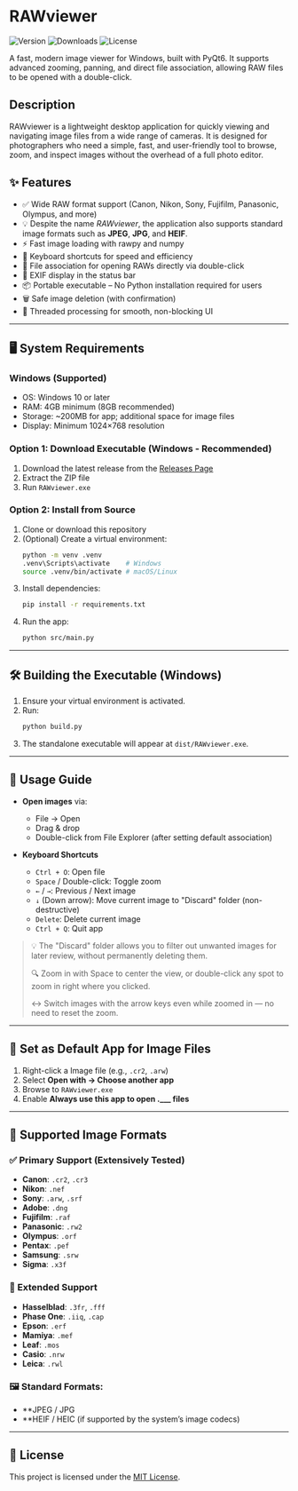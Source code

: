 # RAWviewer

![Version](https://img.shields.io/badge/version-0.2.0-blue) 
![Downloads](https://img.shields.io/github/downloads/markyip/RAWviewer/total) 
![License](https://img.shields.io/badge/license-MIT-green)


A fast, modern image viewer for Windows, built with PyQt6. It supports advanced zooming, panning, and direct file association, allowing RAW files to be opened with a double-click.

## Description
RAWviewer is a lightweight desktop application for quickly viewing and navigating image files from a wide range of cameras. It is designed for photographers who need a simple, fast, and user-friendly tool to browse, zoom, and inspect images without the overhead of a full photo editor.

## ✨ Features
- ✅ Wide RAW format support (Canon, Nikon, Sony, Fujifilm, Panasonic, Olympus, and more)
- 💡 Despite the name *RAWviewer*, the application also supports standard image formats such as **JPEG**, **JPG**, and **HEIF**.
- ⚡ Fast image loading with rawpy and numpy
- 🎹 Keyboard shortcuts for speed and efficiency
- 🔗 File association for opening RAWs directly via double-click
- 📝 EXIF display in the status bar
- 📦 Portable executable – No Python installation required for users
- 🗑️ Safe image deletion (with confirmation)
- 🧵 Threaded processing for smooth, non-blocking UI

---

## 🖥️ System Requirements

### Windows (Supported)
- OS: Windows 10 or later
- RAM: 4GB minimum (8GB recommended)
- Storage: ~200MB for app; additional space for image files
- Display: Minimum 1024×768 resolution

### Option 1: Download Executable (Windows - Recommended)
1. Download the latest release from the [Releases Page](https://github.com/markyip/RAWviewer/releases/latest)
2. Extract the ZIP file
3. Run `RAWviewer.exe`

### Option 2: Install from Source
1. Clone or download this repository
2. (Optional) Create a virtual environment:
   ```bash
   python -m venv .venv
   .venv\Scripts\activate    # Windows
   source .venv/bin/activate # macOS/Linux
   ```
3. Install dependencies:
   ```bash
   pip install -r requirements.txt
   ```
4. Run the app:
   ```bash
   python src/main.py
   ```

---

## 🛠️ Building the Executable (Windows)

1. Ensure your virtual environment is activated.
2. Run:
   ```bash
   python build.py
   ```
3. The standalone executable will appear at `dist/RAWviewer.exe`.

---

## 🧭 Usage Guide

- **Open images** via:
  - File → Open
  - Drag & drop
  - Double-click from File Explorer (after setting default association)

- **Keyboard Shortcuts**
  - `Ctrl + O`: Open file
  - `Space` / Double-click: Toggle zoom
  - `←` / `→`: Previous / Next image
  - `↓` (Down arrow): Move current image to "Discard" folder (non-destructive)
  - `Delete`: Delete current image
  - `Ctrl + Q`: Quit app
> 💡 The "Discard" folder allows you to filter out unwanted images for later review, without permanently deleting them.
> 
> 🔍 Zoom in with Space to center the view, or double-click any spot to zoom in right where you clicked.
> 
> ↔️ Switch images with the arrow keys even while zoomed in — no need to reset the zoom.


---

## 📁 Set as Default App for Image Files

1. Right-click a Image file (e.g., `.cr2`, `.arw`)
2. Select **Open with → Choose another app**
3. Browse to `RAWviewer.exe`
4. Enable **Always use this app to open .___ files**

---

## 📸 Supported Image Formats

### ✅ Primary Support (Extensively Tested)
- **Canon**: `.cr2`, `.cr3`
- **Nikon**: `.nef`
- **Sony**: `.arw`, `.srf`
- **Adobe**: `.dng`
- **Fujifilm**: `.raf`
- **Panasonic**: `.rw2`
- **Olympus**: `.orf`
- **Pentax**: `.pef`
- **Samsung**: `.srw`
- **Sigma**: `.x3f`

### 🧪 Extended Support
- **Hasselblad**: `.3fr`, `.fff`
- **Phase One**: `.iiq`, `.cap`
- **Epson**: `.erf`
- **Mamiya**: `.mef`
- **Leaf**: `.mos`
- **Casio**: `.nrw`
- **Leica**: `.rwl`

### 🖼️ Standard Formats:
- **JPEG / JPG
- **HEIF / HEIC (if supported by the system’s image codecs)

---

## 📜 License

This project is licensed under the [MIT License](LICENSE).

